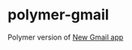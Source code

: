 polymer-gmail
=============

Polymer version of [New Gmail app](http://gmailblog.blogspot.com/2014/11/a-more-modern-gmail-app-for-android.html)

